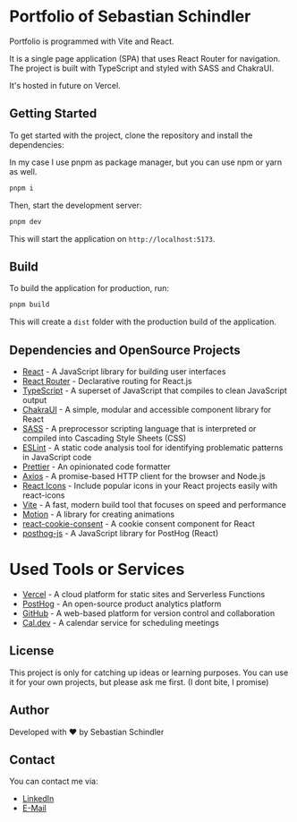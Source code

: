 # Portfolio of Sebastian Schindler

Portfolio is programmed with Vite and React.

It is a single page application (SPA) that uses React Router for navigation.
The project is built with TypeScript and styled with SASS and ChakraUI.

It's hosted in future on Vercel.

## Getting Started

To get started with the project, clone the repository and install the dependencies:

In my case I use pnpm as package manager, but you can use npm or yarn as well.

```bash
pnpm i
```

Then, start the development server:

```bash
pnpm dev
```

This will start the application on `http://localhost:5173`.

## Build

To build the application for production, run:

```bash
pnpm build
```

This will create a `dist` folder with the production build of the application.

## Dependencies and OpenSource Projects

- [React](https://reactjs.org/) - A JavaScript library for building user interfaces
- [React Router](https://reactrouter.com/) - Declarative routing for React.js
- [TypeScript](https://www.typescriptlang.org/) - A superset of JavaScript that compiles to clean JavaScript output
- [ChakraUI](https://chakra-ui.com/) - A simple, modular and accessible component library for React
- [SASS](https://sass-lang.com/) - A preprocessor scripting language that is interpreted or compiled into Cascading
  Style Sheets (CSS)
- [ESLint](https://eslint.org/) - A static code analysis tool for identifying problematic patterns in JavaScript code
- [Prettier](https://prettier.io/) - An opinionated code formatter
- [Axios](https://axios-http.com/) - A promise-based HTTP client for the browser and Node.js
- [React Icons](https://react-icons.github.io/react-icons/) - Include popular icons in your React projects easily with
  react-icons
- [Vite](https://vitejs.dev/) - A fast, modern build tool that focuses on speed and performance
- [Motion](https://motion.dev/) - A library for creating animations
- [react-cookie-consent](https://www.npmjs.com/package/react-cookie-consent) - A cookie consent component for React
- [posthog-js](https://posthog.com/docs/libraries/react) - A JavaScript library for PostHog (React)

# Used Tools or Services

- [Vercel](https://vercel.com/) - A cloud platform for static sites and Serverless Functions
- [PostHog](https://posthog.com/) - An open-source product analytics platform
- [GitHub](https://github.com) - A web-based platform for version control and collaboration
- [Cal.dev](https://cal.dev/) - A calendar service for scheduling meetings

## License

This project is only for catching up ideas or learning purposes.
You can use it for your own projects, but please ask me first. (I dont bite, I promise)

## Author

Developed with ❤️ by Sebastian Schindler

## Contact

You can contact me via:

- [LinkedIn](https://www.linkedin.com/in/sebastian-schindler-aa216526a/)
- [E-Mail](mailto:sebastian@schindlertai.de)

